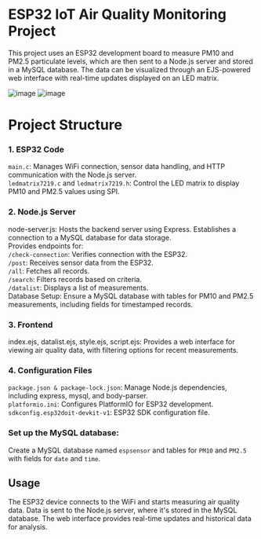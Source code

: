 # ESP32 IoT Air Quality Monitoring Project
This project uses an ESP32 development board to measure PM10 and PM2.5 particulate levels, which are then sent to a Node.js server and stored in a MySQL database. The data can be visualized through an EJS-powered web interface with real-time updates displayed on an LED matrix.

![image](https://github.com/user-attachments/assets/8524fd9f-27ac-4211-b015-72a90457efe1)
![image](https://github.com/user-attachments/assets/ca994182-a93e-4cce-aee5-68f42be21c3f)

# Project Structure
### 1. ESP32 Code
`main.c`: Manages WiFi connection, sensor data handling, and HTTP communication with the Node.js server.  
`ledmatrix7219.c` and `ledmatrix7219.h`: Control the LED matrix to display PM10 and PM2.5 values using SPI.
### 2. Node.js Server
node-server.js:
Hosts the backend server using Express.
Establishes a connection to a MySQL database for data storage.  
Provides endpoints for:  
`/check-connection`: Verifies connection with the ESP32.  
`/post`: Receives sensor data from the ESP32.  
`/all`: Fetches all records.  
`/search`: Filters records based on criteria.  
`/datalist`: Displays a list of measurements.  
Database Setup: Ensure a MySQL database with tables for PM10 and PM2.5 measurements, including fields for timestamped records.
### 3. Frontend
index.ejs, datalist.ejs, style.ejs, script.ejs: Provides a web interface for viewing air quality data, with filtering options for recent measurements.
### 4. Configuration Files
`package.json & package-lock.json`: Manage Node.js dependencies, including express, mysql, and body-parser.  
`platformio.ini`: Configures PlatformIO for ESP32 development.  
`sdkconfig.esp32doit-devkit-v1`: ESP32 SDK configuration file.  

### Set up the MySQL database:

Create a MySQL database named `espsensor` and tables for `PM10` and `PM2.5` with fields for `date` and `time`.


## Usage
The ESP32 device connects to the WiFi and starts measuring air quality data.
Data is sent to the Node.js server, where it's stored in the MySQL database.
The web interface provides real-time updates and historical data for analysis.
